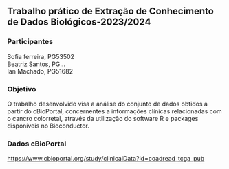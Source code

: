 ## Trabalho prático de Extração de Conhecimento de Dados Biológicos-2023/2024
 ### Participantes
 Sofia ferreira, PG53502 <br>
 Beatriz Santos, PG... <br>
 Ian Machado, PG51682 <br>
  ### Objetivo
O trabalho desenvolvido visa a análise do conjunto de dados obtidos a partir do cBioPortal, concernentes a informações clínicas relacionadas com o cancro colorretal,
através da utilização do software R e packages disponíveis no Bioconductor.
  ### Dados cBioPortal
   https://www.cbioportal.org/study/clinicalData?id=coadread_tcga_pub







